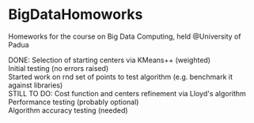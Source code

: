 # BigDataHomoworks
Homeworks for the course on Big Data Computing, held @University of Padua   
   
DONE:   Selection of starting centers via KMeans++ (weighted)  
		Initial testing (no errors raised)  
		Started work on rnd set of points to test algorithm (e.g. benchmark it against libraries)  
STILL TO DO:    Cost function and centers refinement via Lloyd's algorithm  
				Performance testing (probably optional)  
				Algorithm accuracy testing (needed)    

